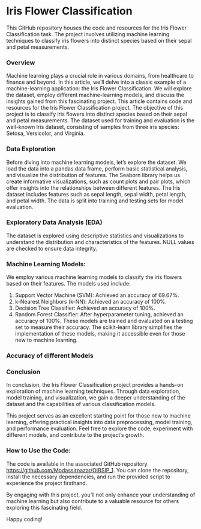 # Iris Flower Classification
This GitHub repository houses the code and resources for the Iris Flower Classification task. The project involves utilizing machine learning techniques to classify iris flowers into distinct species based on their sepal and petal measurements. 

### Overview
Machine learning plays a crucial role in various domains, from healthcare to finance and beyond. In this article, we’ll delve into a classic example of a machine-learning application: the Iris Flower Classification. We will explore the dataset, employ different machine-learning models, and discuss the insights gained from this fascinating project. This article contains code and resources for the Iris Flower Classification project. The objective of this project is to classify iris flowers into distinct species based on their sepal and petal measurements. The dataset used for training and evaluation is the well-known Iris dataset, consisting of samples from three iris species: Setosa, Versicolor, and Virginia.

### Data Exploration
Before diving into machine learning models, let’s explore the dataset. We load the data into a pandas data frame, perform basic statistical analysis, and visualize the distribution of features. The Seaborn library helps us create informative visualizations, such as count plots and pair plots, which offer insights into the relationships between different features. The Iris dataset includes features such as sepal length, sepal width, petal length, and petal width. The data is split into training and testing sets for model evaluation.

### Exploratory Data Analysis (EDA)
The dataset is explored using descriptive statistics and visualizations to understand the distribution and characteristics of the features.
NULL values are checked to ensure data integrity.

### Machine Learning Models:
We employ various machine learning models to classify the iris flowers based on their features. The models used include:

1. Support Vector Machine (SVM): Achieved an accuracy of 69.67%.
2. k-Nearest Neighbors (k-NN): Achieved an accuracy of 100%.
3. Decision Tree Classifier: Achieved an accuracy of 100%.
4. Random Forest Classifier: After hyperparameter tuning, achieved an accuracy of 100%.
These models are trained and evaluated on a testing set to measure their accuracy. The scikit-learn library simplifies the implementation of these models, making it accessible even for those new to machine learning.

### Accuracy of different Models




### Conclusion
In conclusion, the Iris Flower Classification project provides a hands-on exploration of machine learning techniques. Through data exploration, model training, and visualization, we gain a deeper understanding of the dataset and the capabilities of various classification models.

This project serves as an excellent starting point for those new to machine learning, offering practical insights into data preprocessing, model training, and performance evaluation. Feel free to explore the code, experiment with different models, and contribute to the project’s growth.

### How to Use the Code:
The code is available in the associated GitHub repository https://github.com/Modassirnazar/OIBSIP_1. You can clone the repository, install the necessary dependencies, and run the provided script to experience the project firsthand.

By engaging with this project, you’ll not only enhance your understanding of machine learning but also contribute to a valuable resource for others exploring this fascinating field.

Happy coding!


